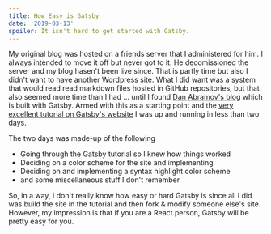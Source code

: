 ```yaml
---
title: How Easy is Gatsby
date: '2019-03-13'
spoiler: It isn't hard to get started with Gatsby.
---
```


My original blog was hosted on a friends server that I administered for him. I always intended to move it off but never got to it. He decomissioned the server and my blog hasen't been live since. That is partly time but also I didn't want to have another Wordpress site. What I did want was a system that would read read markdown files hosted in GitHub repositories, but that also seemed more time than I had ... until I found [Dan Abramov's blog](https://overreacted.io) which is built with Gatsby. Armed with this as a starting point and the [very excellent tutorial on Gatsby's website](https://www.gatsbyjs.org/tutorial/) I was up and running in less than two days.

The two days was made-up of the following
- Going through the Gatsby tutorial so I knew how things worked
- Deciding on a color scheme for the site and implementing
- Deciding on and implementing a syntax highlight color scheme
- and some miscellaneous stuff I don't remember

So, in a way, I don't really know how easy or hard Gatsby is since all I did was build the site in the tutorial and then fork & modify someone else's site. However, my impression is that if you are a React person, Gatsby will be pretty easy for you.